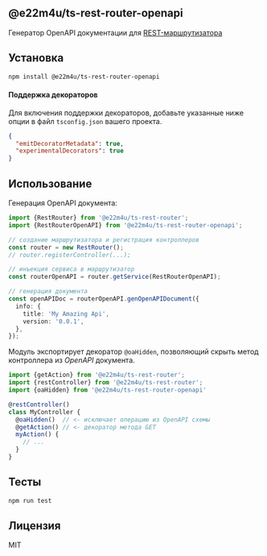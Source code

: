## @e22m4u/ts-rest-router-openapi

Генератор OpenAPI документации для
[REST-маршрутизатора](https://www.npmjs.com/package/@e22m4u/ts-rest-router)

## Установка

```bash
npm install @e22m4u/ts-rest-router-openapi
```

#### Поддержка декораторов

Для включения поддержки декораторов, добавьте указанные
ниже опции в файл `tsconfig.json` вашего проекта.

```json
{
  "emitDecoratorMetadata": true,
  "experimentalDecorators": true
}
```

## Использование

Генерация OpenAPI документа:

```ts
import {RestRouter} from '@e22m4u/ts-rest-router';
import {RestRouterOpenAPI} from '@e22m4u/ts-rest-router-openapi';

// создание маршрутизатора и регистрация контроллеров
const router = new RestRouter();
// router.registerController(...);

// инъекция сервиса в маршрутизатор
const routerOpenAPI = router.getService(RestRouterOpenAPI);

// генерация документа
const openAPIDoc = routerOpenAPI.genOpenAPIDocument({
  info: {
    title: 'My Amazing Api',
    version: '0.0.1',
  },
});
```

Модуль экспортирует декоратор `@oaHidden`, позволяющий
скрыть метод контроллера из *OpenAPI* документа.

```ts
import {getAction} from '@e22m4u/ts-rest-router';
import {restController} from '@e22m4u/ts-rest-router';
import {oaHidden} from '@e22m4u/ts-rest-router-openapi'

@restController()
class MyController {
  @oaHidden()  // <- исключает операцию из OpenAPI схемы
  @getAction() // <- декоратор метода GET
  myAction() {
    // ...
  }
}
```

## Тесты

```bash
npm run test
```

## Лицензия

MIT
